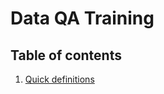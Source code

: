 # Data QA Training
## Table of contents
1. [Quick definitions](quick-definitions/quick-definitions.md)